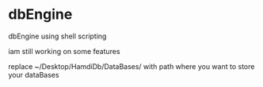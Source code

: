 # dbEngine
dbEngine using shell scripting

iam still working on some features 

replace ~/Desktop/HamdiDb/DataBases/ with path where you want to store your dataBases 
